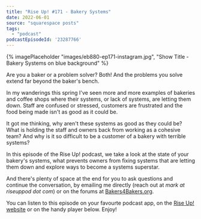 ```yaml
---
title: "Rise Up! #171 - Bakery Systems"
date: 2022-06-01
source: "squarespace posts"
tags: 
  - "podcast"
podcastEpisodeId: '23287766'
---
```

{% imagePlaceholder "images/eb880-ep171-instagram.jpg", "Show Title - Bakery Systems on blue background" %}


Are you a baker or a problem solver? Both! And the problems you solve extend far beyond the baker's bench.

In my wanderings this spring I've seen more and more examples of bakeries and coffee shops where their systems, or lack of systems, are letting them down. Staff are confused or stressed, customers are frustrated and the food being made isn't as good as it could be.

It got me thinking, why aren't these systems as good as they could be? What is holding the staff and owners back from working as a cohesive team? And why is it so difficult to be a customer of a bakery with terrible systems?

In this episode of the Rise Up! podcast, we take a look at the state of your bakery's systems, what prevents owners from fixing systems that are letting them down and explore ways to become a systems superstar.

And there's plenty of space at the end for you to ask questions and continue the conversation, by emailing me directly (reach out at _mark at riseuppod dot com_) or on the forums at [Bakers4Bakers.org](https://bakers4bakers.org).

You can listen to this episode on your favourte podcast app, on the [Rise Up! website](http://riseuppod.com/rise-up-171-bakery-systems) or on the handy player below. Enjoy!
